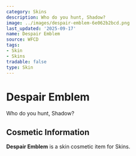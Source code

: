 ```yaml
---
category: Skins
description: Who do you hunt, Shadow?
image: ../images/despair-emblem-6e062b2bcd.png
last_updated: '2025-09-17'
name: Despair Emblem
source: WFCD
tags:
- Skin
- Skins
tradable: false
type: Skin
---
```


# Despair Emblem

Who do you hunt, Shadow?

## Cosmetic Information

**Despair Emblem** is a skin cosmetic item for Skins.

